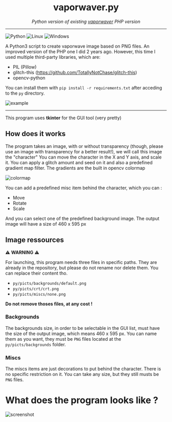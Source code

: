 <h1 align="center">vaporwaver.py</h1>
<p align="center"><i>Python version of existing <a target="_blank" href="https://github.com/dilaouid/vaporwaver">vaporwaver</a> PHP version</i></p>
<hr>

![Python](https://img.shields.io/badge/Python-3776AB?style=for-the-badge&logo=python&logoColor=white) ![Linux](https://img.shields.io/badge/Linux-FCC624?style=for-the-badge&logo=linux&logoColor=black) ![Windows](https://img.shields.io/badge/Windows-0078D6?style=for-the-badge&logo=windows&logoColor=white) 


A Python3 script to create vaporwave image based on PNG files. An improved version of the PHP one I did 2 years ago. However, this time I used multiple third-party libraries, which are:
- PIL (Pillow)
- glitch-this (https://github.com/TotallyNotChase/glitch-this)
- opencv-python

You can install them with `pip install -r requirements.txt` after acceding to the `py` directory.

![example](https://github.com/dilaouid/vaporwaver.py/blob/media/example.png)

<hr>

This program uses **tkinter** for the GUI tool (very pretty)

## How does it works
The program takes an image, with or without transparency (though, please use an image with transparency for a better result!), we will call this image the "character"
You can move the character in the X and Y axis, and scale it. You can apply a glitch amount and seed on it and also a predefined gradient map filter.
The gradients are the built in opencv colormap

![colormap](https://github.com/dilaouid/vaporwaver.py/blob/media/gradients.png)

You can add a predefined misc item behind the character, which you can :
- Move
- Rotate
- Scale

And you can select one of the predefined background image. The output image will have a size of 460 x 595 px

## Image ressources
⚠️ **WARNING** ⚠️

For launching, this program needs three files in specific paths. They are already in the repository, but please do not rename nor delete them. You can replace their content tho.
- `py/picts/backgrounds/default.png`
- `py/picts/crt/crt.png`
- `py/picts/miscs/none.png`

**Do not remove thoses files, at any cost !**

### Backgrounds
The backgrounds size, in order to be selectable in the GUI list, must have the size of the output image, which means 460 x 595 px. You can name them as you want, they must be `PNG` files located at the `py/picts/backgrounds` folder.

### Miscs
The miscs items are just decorations to put behind the character. There is no specific restriction on it. You can take any size, but they still musts be `PNG` files.

# What does the program looks like ?
![screenshot](https://github.com/dilaouid/vaporwaver.py/blob/media/screenshot.png)
